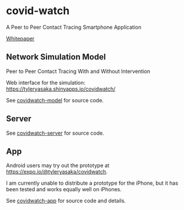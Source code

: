 # covid-watch
A Peer to Peer Contact Tracing Smartphone Application

[Whitepaper](Peer%20to%20Peer%20Contact%20Tracing.pdf)

## Network Simulation Model
Peer to Peer Contact Tracing With and Without Intervention

Web interface for the simulation: https://tyleryasaka.shinyapps.io/covidwatch/

See [covidwatch-model](covidwatch-model) for source code.

## Server
See [covidwatch-server](covidwatch-server) for source code.

## App

Android users may try out the prototype at https://expo.io/@tyleryasaka/covidwatch.

I am currently unable to distribute a prototype for the iPhone, but it has been tested and works equally well on iPhones.

See [covidwatch-app](covidwatch-app) for source code and details.
